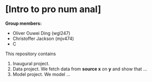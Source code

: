 # \[Intro to pro num anal\]

**Group members:**
- Oliver Ouwei Ding (wgl247)
- Christoffer Jackson (mjv474)
- C

This repository contains  
1. Inaugural project. 
2. Data project. We fetch data from **source x** on **y** and show that ...
3. Model project. We model ...
